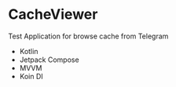 # CacheViewer
Test Application for browse cache from Telegram

* Kotlin
* Jetpack Compose
* MVVM
* Koin DI
